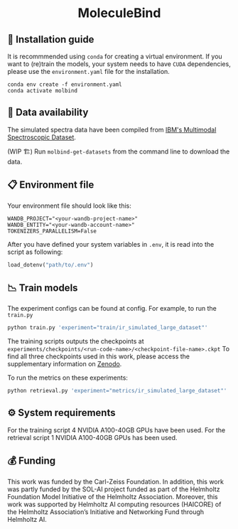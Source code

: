 <div align="center">

# MoleculeBind

</div>

## :scroll: Installation guide

It is recommmended using `conda` for creating a virtual environment. If you want to (re)train the models, your system needs to have `CUDA` dependencies, please use the `environment.yaml` file for the installation.

```conda
conda env create -f environment.yaml
conda activate molbind
```

## :file_folder: Data availability

The simulated spectra data have been compiled from [IBM's Multimodal Spectroscopic Dataset](https://zenodo.org/records/11611178).

(WIP :building_construction:) Run `molbind-get-datasets` from the command line to download the data.


## :clipboard: Environment file

Your environment file should look like this:

```
WANDB_PROJECT="<your-wandb-project-name>"
WANDB_ENTITY="<your-wandb-account-name>"
TOKENIZERS_PARALLELISM=False
```

After you have defined your system variables in `.env`, it is read into the script as following:

```python
load_dotenv("path/to/.env")
```

## :chart_with_downwards_trend: Train models

The experiment configs can be found at config. For example, to run the `train.py`

```python
python train.py 'experiment="train/ir_simulated_large_dataset"'
```

The training scripts outputs the checkpoints at `experiments/checkpoints/<run-code-name>/<checkpoint-file-name>.ckpt`
To find all three checkpoints used in this work, please access the supplementary information on [Zenodo](https://zenodo.org/records/14634449).

To run the metrics on these experiments:

```python
python retrieval.py 'experiment="metrics/ir_simulated_large_dataset"'
```

## ⚙️ System requirements

For the training script 4 NVIDIA A100-40GB GPUs have been used. For the retrieval script 1 NVIDIA A100-40GB GPUs has been used.


## 💰 Funding

This work was funded by the Carl-Zeiss Foundation. In addition, this work was partly funded by the SOL-AI project funded as part of the Helmholtz Foundation Model Initiative of the Helmholtz Association. Moreover, this work was supported by Helmholtz AI computing resources (HAICORE) of the Helmholtz Association’s Initiative and Networking Fund through Helmholtz AI.
